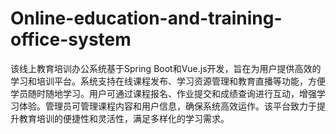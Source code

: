 # Online-education-and-training-office-system
该线上教育培训办公系统基于Spring Boot和Vue.js开发，旨在为用户提供高效的学习和培训平台。系统支持在线课程发布、学习资源管理和教育直播等功能，方便学员随时随地学习。用户可通过课程报名、作业提交和成绩查询进行互动，增强学习体验。管理员可管理课程内容和用户信息，确保系统高效运作。该平台致力于提升教育培训的便捷性和灵活性，满足多样化的学习需求。
